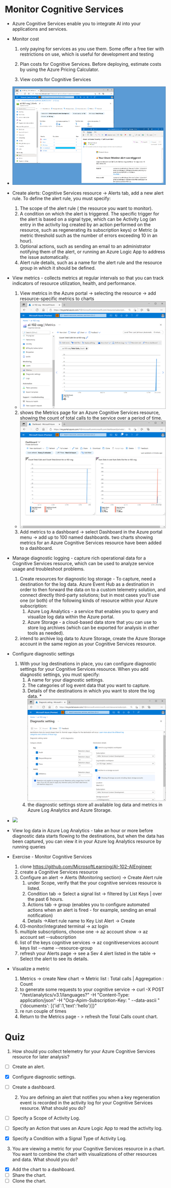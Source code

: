 # Monitor Cognitive Services
* Azure Cognitive Services enable you to integrate AI into your applications and services. 

* Monitor cost
  1. only paying for services as you use them. Some offer a free tier with restrictions on use, which is useful for development and testing

  2. Plan costs for Cognitive Services. Before deploying, estimate costs by using the Azure Pricing Calculator.

  3. View costs for Cognitive Services

* ![](img/19/1.alert.png)
* Create alerts: Cognitive Services resource -> Alerts tab, add a new alert rule. To define the alert rule, you must specify:
    1. The scope of the alert rule ( the resource you want to monitor).
    2. A condition on which the alert is triggered. The specific trigger for the alert is based on a signal type, which can be Activity Log (an entry in the activity log created by an action performed on the resource, such as regenerating its subscription keys) or Metric (a metric threshold such as the number of errors exceeding 10 in an hour).
    3. Optional actions, such as sending an email to an administrator notifying them of the alert, or running an Azure Logic App to address the issue automatically.
    4. Alert rule details, such as a name for the alert rule and the resource group in which it should be defined.

* View metrics - collects metrics at regular intervals so that you can track indicators of resource utilization, health, and performance.
    1. View metrics in the Azure portal -> selecting the resource -> add resource-specific metrics to charts
    * ![](img/19/2.metric.png)
    2. shows the Metrics page for an Azure Cognitive Services resource, showing the count of total calls to the service over a period of time.
    * ![](img/19/3.metric-dashboard.png)
    3. Add metrics to a dashboard -> select Dashboard in the Azure portal menu -> add up to 100 named dashboards. two charts showing metrics for an Azure Cognitive Services resource have been added to a dashboard.

* Manage diagnostic logging - capture rich operational data for a Cognitive Services resource, which can be used to analyze service usage and troubleshoot problems.
    1. Create resources for diagnostic log storage - To capture, need a destination for the log data. Azure Event Hub as a destination in order to then forward the data on to a custom telemetry solution, and connect directly third-party solutions; but in most cases you'll use one (or both) of the following kinds of resource within your Azure subscription:
        1. Azure Log Analytics - a service that enables you to query and visualize log data within the Azure portal.
        2. Azure Storage - a cloud-based data store that you can use to store log archives (which can be exported for analysis in other tools as needed). 
    2. intend to archive log data to Azure Storage, create the Azure Storage account in the same region as your Cognitive Services resource.

* Configure diagnostic settings
    1. With your log destinations in place, you can configure diagnostic settings for your Cognitive Services resource.  When you add diagnostic settings, you must specify:
        1. A name for your diagnostic settings.
        2. The categories of log event data that you want to capture.
        3. Details of the destinations in which you want to store the log data.
        *![](img/19/4.diagnostic-settings.png)
        5. the diagnostic settings store all available log data and metrics in Azure Log Analytics and Azure Storage.

* ![](img/19/5.azure-log-analytics/.png)
* View log data in Azure Log Analytics - take an hour or more before diagnostic data starts flowing to the destinations, but when the data has been captured, you can view it in your Azure log Analytics resource by running queries

* Exercise - Monitor Cognitive Services
    1. clone https://github.com/MicrosoftLearning/AI-102-AIEngineer
    2. create a Cognitive Services resource 
    3. Configure an alert -> Alerts (Monitoring section) -> Create Alert rule
        1. under Scope, verify that the your cognitive services resource is listed.
        2.  Condition tab -> Select a signal list -> filtered by  List Keys | over the past 6 hours.
        3. Actions tab -> group (enables you to configure automated actions when an alert is fired - for example, sending an email notification)
        4. Details ->Alert rule name to Key List Alert -> Create
    5. 03-monitor/integrated terminal -> az login
    6. multiple subscriptions, choose one -> az account show -> az account set --subscription <subscriptionName>
    7. list of the keys cognitive services -> az cognitiveservices account keys list --name <resourceName> --resource-group <resourceGroup>
    8. refresh your Alerts page -> see a Sev 4 alert listed in the table -> Select the alert to see its details.

* Visualize a metric
    1. Metrics -> create New chart -> Metric list : Total calls | Aggregation :  Count
    2. to generate some requests to your cognitive service -> curl -X POST "<yourEndpoint>/text/analytics/v3.1/languages?" -H "Content-Type: application/json" -H "Ocp-Apim-Subscription-Key: <yourKey>" --data-ascii "{'documents':           [{'id':1,'text':'hello'}]}"
    3. re run couple of times
    4. Return to the Metrics page - >  refresh the Total Calls count chart.
  
# Quiz
1. How should you collect telemetry for your Azure Cognitive Services resource for later analysis?
* [ ] Create an alert.
* [x] Configure diagnostic settings.
* [ ] Create a dashboard.

  2. You are defining an alert that notifies you when a key regeneration event is recorded in the activity log for your Cognitive Services resource. What should you do?
* [ ] Specify a Scope of Activity Log.
* [ ] Specify an Action that uses an Azure Logic App to read the activity log.
* [x] Specify a Condition with a Signal Type of Activity Log.

3. You are viewing a metric for your Cognitive Services resource in a chart. You want to combine the chart with visualizations of other resources and data. What should you do?
* [x] Add the chart to a dashboard.
* [ ] Share the chart.
* [ ] Clone the chart.

